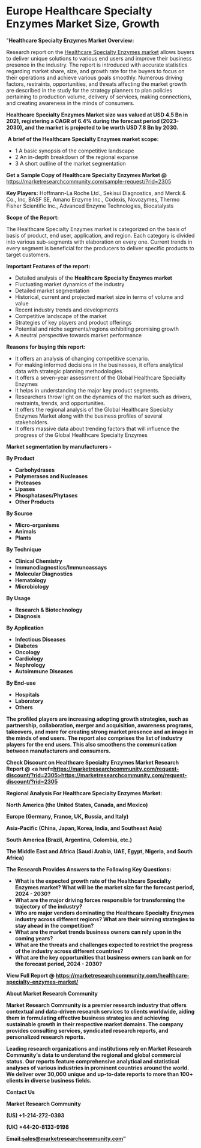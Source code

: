 # Europe Healthcare Specialty Enzymes Market Size, Growth
"<strong>Healthcare Specialty Enzymes Market Overview:</strong>

Research report on the <a href=https://marketresearchcommunity.com/healthcare-specialty-enzymes-market/>Healthcare Specialty Enzymes market</a> allows buyers to deliver unique solutions to various end users and improve their business presence in the industry. The report is introduced with accurate statistics regarding market share, size, and growth rate for the buyers to focus on their operations and achieve various goals smoothly. Numerous driving factors, restraints, opportunities, and threats affecting the market growth are described in the study for the strategy planners to plan policies pertaining to production volume, delivery of services, making connections, and creating awareness in the minds of consumers.

<strong>Healthcare Specialty Enzymes Market size was valued at USD 4.5 Bn in 2021, registering a CAGR of 6.4% during the forecast period (2023-2030), and the market is projected to be worth USD 7.8 Bn by 2030.</strong>

 <Strong>A brief of the Healthcare Specialty Enzymes market scope:</Strong>
<ul>
 <li>1  A basic synopsis of the competitive landscape</li>
 <li>2  An in-depth breakdown of the regional expanse</li>
 <li>3  A short outline of the market segmentation</li>
</ul>
<strong>Get a Sample Copy of Healthcare Specialty Enzymes Market @ </b></strong><a href=https://marketresearchcommunity.com/sample-request/?rid=2305><u>https://marketresearchcommunity.com/sample-request/?rid=2305</u></a>

<strong>Key Players:</strong> 
Hoffmann-La Roche Ltd., Sekisui Diagnostics, and Merck &amp; Co., Inc, BASF SE, Amano Enzyme Inc., Codexis, Novozymes, Thermo Fisher Scientific Inc., Advanced Enzyme Technologies, Biocatalysts

<strong>Scope of the Report:</strong>

The Healthcare Specialty Enzymes market is categorized on the basis of basis of product, end user, application, and region. Each category is divided into various sub-segments with elaboration on every one. Current trends in every segment is beneficial for the producers to deliver specific products to target customers.

<strong><b>Important Features of the report:</b></strong>
<ul>
  <li>Detailed analysis of the <strong><b>Healthcare Specialty Enzymes </b></strong><strong><b>market</b></strong></li>
  <li>Fluctuating market dynamics of the industry</li>
  <li>Detailed market segmentation</li>
  <li>Historical, current and projected market size in terms of volume and value</li>
  <li>Recent industry trends and developments</li>
  <li>Competitive landscape of the market</li>
  <li>Strategies of key players and product offerings</li>
  <li>Potential and niche segments/regions exhibiting promising growth</li>
  <li>A neutral perspective towards market performance</li>
</ul>
<strong><b>Reasons for buying this report:</b></strong>
<ul>
  <li>It offers an analysis of changing competitive scenario.</li>
  <li>For making informed decisions in the businesses, it offers analytical data with strategic planning methodologies.</li>
  <li>It offers a seven-year assessment of the Global Healthcare Specialty Enzymes</li>
  <li>It helps in understanding the major key product segments.</li>
  <li>Researchers throw light on the dynamics of the market such as drivers, restraints, trends, and opportunities.</li>
  <li>It offers the regional analysis of the Global Healthcare Specialty Enzymes Market along with the business profiles of several stakeholders.</li>
  <li>It offers massive data about trending factors that will influence the progress of the Global Healthcare Specialty Enzymes</li>
</ul>

<strong>Market segmentation by manufacturers -</strong>


<strong><strong>By Product </strong></h4>
<ul>
 	<li>Carbohydrases</li>
 	<li>Polymerases and Nucleases</li>
 	<li>Proteases</li>
 	<li>Lipases</li>
 	<li>Phosphatases/Phytases</li>
 	<li>Other Products</li>
</ul>
<strong><strong>By Source</strong></h4>
<ul>
 	<li>Micro-organisms</li>
 	<li>Animals</li>
 	<li>Plants</li>
</ul>
<strong><strong>By Technique</strong></h4>
<ul>
 	<li>Clinical Chemistry</li>
 	<li>Immunodiagnostics/Immunoassays</li>
 	<li>Molecular Diagnostics</li>
 	<li>Hematology</li>
 	<li>Microbiology</li>
</ul>
<strong><strong>By Usage</strong></h4>
<ul>
 	<li>Research &amp; Biotechnology</li>
 	<li>Diagnosis</li>
</ul>
<strong><strong>By Application</strong></h4>
<ul>
 	<li>Infectious Diseases</li>
 	<li>Diabetes</li>
 	<li>Oncology</li>
 	<li>Cardiology</li>
 	<li>Nephrology</li>
 	<li>Autoimmune Diseases</li>
</ul>
<strong><strong>By End-use</strong></h4>
<ul>
 	<li>Hospitals</li>
 	<li>Laboratory</li>
 	<li>Others</li>
</ul>

The profiled players are increasing adopting growth strategies, such as partnership, collaboration, merger and acquisition, awareness programs, takeovers, and more for creating strong market presence and an image in the minds of end users. The report also comprises the list of industry players for the end users. This also smoothens the communication between manufacturers and consumers.

<strong><b>Check Discount on Healthcare Specialty Enzymes Market Research Report @ </b></strong><a href=https://marketresearchcommunity.com/request-discount/?rid=2305><u>https://marketresearchcommunity.com/request-discount/?rid=2305</u></a>

<strong>Regional Analysis For Healthcare Specialty Enzymes Market:</strong>

<strong>North America</strong> (the United States, Canada, and Mexico)

<strong>Europe</strong> (Germany, France, UK, Russia, and Italy)

<strong>Asia-Pacific</strong> (China, Japan, Korea, India, and Southeast Asia)

<strong>South America</strong> (Brazil, Argentina, Colombia, etc.)

<strong>The Middle East and Africa</strong> (Saudi Arabia, UAE, Egypt, Nigeria, and South Africa)

<strong>The Research Provides Answers to the Following Key Questions:</strong>
<ul>
 	<li>What is the expected growth rate of the Healthcare Specialty Enzymes market? What will be the market size for the forecast period, 2024 - 2030?</li>
 	<li>What are the major driving forces responsible for transforming the trajectory of the industry?</li>
 	<li>Who are major vendors dominating the Healthcare Specialty Enzymes industry across different regions? What are their winning strategies to stay ahead in the competition?</li>
 	<li>What are the market trends business owners can rely upon in the coming years?</li>
 	<li>What are the threats and challenges expected to restrict the progress of the industry across different countries?</li>
 	<li>What are the key opportunities that business owners can bank on for the forecast period, 2024 - 2030?</li>
</ul>

<strong>View Full Report @</strong> <a href=https://marketresearchcommunity.com/healthcare-specialty-enzymes-market/>https://marketresearchcommunity.com/healthcare-specialty-enzymes-market/</a>

<strong>About Market Research Community</strong>

Market Research Community is a premier research industry that offers contextual and data-driven research services to clients worldwide, aiding them in formulating effective business strategies and achieving sustainable growth in their respective market domains. The company provides consulting services, syndicated research reports, and personalized research reports.

Leading research organizations and institutions rely on Market Research Community's data to understand the regional and global commercial status. Our reports feature comprehensive analytical and statistical analyses of various industries in prominent countries around the world. We deliver over 30,000 unique and up-to-date reports to more than 100+ clients in diverse business fields.

<strong>Contact Us</strong>

<strong>Market Research Community</strong>

(US) +1-214-272-0393

(UK) +44-20-8133-9198

<strong>Email:</strong>sales@marketresearchcommunity.com"
